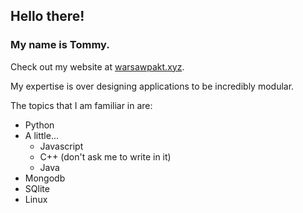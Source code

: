 ## Hello there!

### My name is Tommy.

Check out my website at [warsawpakt.xyz](https://warsawpakt.xyz).

My expertise is over designing applications to be incredibly modular.

The topics that I am familiar in are:

+ Python
+ A little...
    + Javascript
    + C++ (don't ask me to write in it)
    + Java
+ Mongodb
+ SQlite
+ Linux
